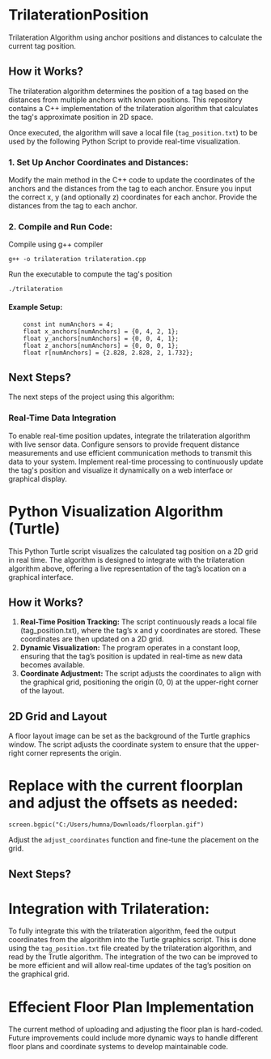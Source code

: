 # TrilaterationPosition


Trilateration Algorithm using anchor positions and distances to calculate the current tag position.


## How it Works?

The trilateration algorithm determines the position of a tag based on the distances from multiple anchors with known positions. This repository contains a C++ implementation of the trilateration algorithm that calculates the tag's approximate position in 2D space.

Once executed, the algorithm will save a local file (`tag_position.txt`) to be used by the following Python Script to provide real-time visualization.  

### 1. Set Up Anchor Coordinates and Distances: 

Modify the main method in the C++ code to update the coordinates of the anchors and the distances from the tag to each anchor. Ensure you input the correct x, y (and optionally z) coordinates for each anchor. Provide the distances from the tag to each anchor.


### 2. Compile and Run Code: 

Compile using g++ compiler
```
g++ -o trilateration trilateration.cpp
```

Run the executable to compute the tag's position
```
./trilateration
```

#### Example Setup: 

```
    const int numAnchors = 4;
    float x_anchors[numAnchors] = {0, 4, 2, 1};
    float y_anchors[numAnchors] = {0, 0, 4, 1};
    float z_anchors[numAnchors] = {0, 0, 0, 1};
    float r[numAnchors] = {2.828, 2.828, 2, 1.732};
```

## Next Steps? 

The next steps of the project using this algorithm: 

### Real-Time Data Integration

To enable real-time position updates, integrate the trilateration algorithm with live sensor data. Configure sensors to provide frequent distance measurements and use efficient communication methods to transmit this data to your system. Implement real-time processing to continuously update the tag's position and visualize it dynamically on a web interface or graphical display.


# Python Visualization Algorithm (Turtle) 

This Python Turtle script visualizes the calculated tag position on a 2D grid in real time. The algorithm is designed to integrate with the trilateration algorithm above, offering a live representation of the tag’s location on a graphical interface.

## How it Works? 

1. **Real-Time Position Tracking:** The script continuously reads a local file (tag_position.txt), where the tag’s x and y coordinates are stored. These coordinates are then updated on a 2D grid.
2. **Dynamic Visualization:** The program operates in a constant loop, ensuring that the tag’s position is updated in real-time as new data becomes available.
3. **Coordinate Adjustment:** The script adjusts the coordinates to align with the graphical grid, positioning the origin (0, 0) at the upper-right corner of the layout.


## 2D Grid and Layout 

A floor layout image can be set as the background of the Turtle graphics window. The script adjusts the coordinate system to ensure that the upper-right corner represents the origin.

# Replace with the current floorplan and adjust the offsets as needed: 

```
screen.bgpic("C:/Users/humna/Downloads/floorplan.gif")
```

Adjust the `adjust_coordinates` function and fine-tune the placement on the grid. 



## Next Steps? 

# Integration with Trilateration: 

To fully integrate this with the trilateration algorithm, feed the output coordinates from the algorithm into the Turtle graphics script. This is done using the `tag_position.txt` file created by the trilateration algorithm, and read by the Trutle algorithm. The integration of the two can be improved to be more efficient and will allow real-time updates of the tag’s position on the graphical grid.

# Effecient Floor Plan Implementation

The current method of uploading and adjusting the floor plan is hard-coded. Future improvements could include more dynamic ways to handle different floor plans and coordinate systems to develop maintainable code.
